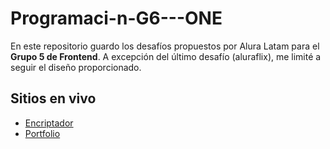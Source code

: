 # Programaci-n-G6---ONE
En este repositorio guardo los desafíos propuestos por Alura Latam para el **Grupo 5 de Frontend**. A excepción del último desafío (aluraflix), me limité a seguir el diseño proporcionado.

## Sitios en vivo

- [Encriptador](https://blackpachamame.github.io/desafios-alura/encriptador/)
- [Portfolio](https://blackpachamame.github.io/desafios-alura/portfolio/) 

